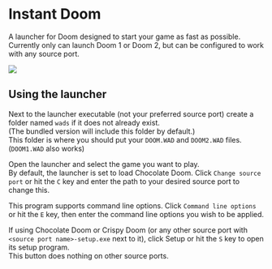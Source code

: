 # Instant Doom
A launcher for Doom designed to start your game as fast as possible. 
Currently only can launch Doom 1 or Doom 2, but can be configured to work with any source port.

![](https://github.com/SpeedStriker243/Instant-Doom/raw/master/screenshot.png)

## Using the launcher
Next to the launcher executable (not your preferred source port) create a folder named `wads` if it does not already exist.<br>
(The bundled version will include this folder by default.)<br>
This folder is where you should put your `DOOM.WAD` and `DOOM2.WAD` files. (`DOOM1.WAD` also works)

Open the launcher and select the game you want to play.<br>
By default, the launcher is set to load Chocolate Doom. Click `Change source port` or hit the `C` key and enter the path to your desired source port to change this.

This program supports command line options. Click `Command line options` or hit the `E` key, then enter the command line options you wish to be applied.

If using Chocolate Doom or Crispy Doom (or any other source port with `<source port name>-setup.exe` next to it), click Setup or hit the `S` key to open its setup program.<br>
This button does nothing on other source ports.
